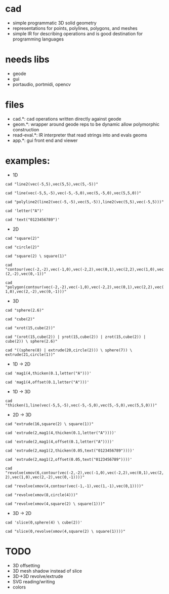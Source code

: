 # cad
* simple programmatic 3D solid geometry
* representations for points, polylines, polygons, and meshes
* simple IR for describing operations and is good destination for programming languages

# needs libs
* geode
* gui
* portaudio, portmidi, opencv

# files
* cad.*: cad operations written directly against geode
* geom.*: wrapper around geode reps to be dynamic allow polymorphic construction
* read-eval.*: IR interpreter that read strings into and evals geoms
* app.*: gui front end and viewer

# examples:

* 1D

```cad "line2(vec(-5,5),vec(5,5),vec(5,-5))"```

```cad "line(vec(-5,5,-5),vec(-5,-5,0),vec(5,-5,0),vec(5,5,0))"```

```cad "polyline2(line2(vec(-5,-5),vec(5,-5)),line2(vec(5,5),vec(-5,5)))"```

```cad 'letter("A")'```

```cad 'text("0123456789")'```

* 2D


```cad "square(2)"```

```cad "circle(2)"```

```cad "square(2) \ square(1)"```

```cad "contour(vec(-2,-2),vec(-1,0),vec(-2,2),vec(0,1),vec(2,2),vec(1,0),vec(2,-2),vec(0,-1))"```

```cad "polygon(contour(vec(-2,-2),vec(-1,0),vec(-2,2),vec(0,1),vec(2,2),vec(1,0),vec(2,-2),vec(0,-1)))"```

* 3D

```cad "sphere(2.6)"```

```cad "cube(2)"```

```cad "xrot(15,cube(2))"```

```cad "(xrot(15,cube(2)) | yrot(15,cube(2)) | zrot(15,cube(2)) | cube(2)) \ sphere(2.6)"```

```cad "((sphere(8) | extrude(20,circle(2))) \ sphere(7)) \ extrude(21,circle(1))"```

* 1D -> 2D

```cad 'mag1(4,thicken(0.1,letter("A")))'```

```cad 'mag1(4,offset(0.1,letter("A")))'```

* 1D -> 3D

```cad "thicken(1,line(vec(-5,5,-5),vec(-5,-5,0),vec(5,-5,0),vec(5,5,0)))"```

* 2D -> 3D

```cad "extrude(16,square(2) \ square(1))"```

```cad 'extrude(2,mag1(4,thicken(0.1,letter("A"))))'```

```cad 'extrude(2,mag1(4,offset(0.1,letter("A"))))'```

```cad 'extrude(2,mag1(2,thicken(0.05,text("0123456789"))))'```

```cad 'extrude(2,mag1(2,offset(0.05,text("0123456789"))))'```

```cad "revolve(xmov(6,contour(vec(-2,-2),vec(-1,0),vec(-2,2),vec(0,1),vec(2,2),vec(1,0),vec(2,-2),vec(0,-1))))"```

```cad "revolve(xmov(4,contour(vec(-1,-1),vec(1,-1),vec(0,1))))"```

```cad "revolve(xmov(8,circle(4)))"```

```cad "revolve(xmov(4,square(2) \ square(1)))"```

* 3D -> 2D

```cad 'slice(0,sphere(4) \ cube(2))'```

```cad "slice(0,revolve(xmov(4,square(2) \ square(1))))"```

# TODO

* 3D offsetting
* 3D mesh shadow instead of slice
* 3D->3D revolve/extrude
* SVG reading/writing
* colors

